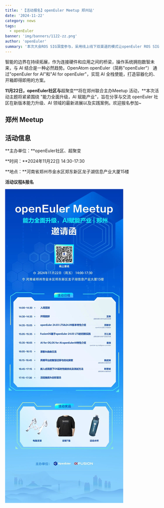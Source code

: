 ```yaml
---
title: '【活动报名】openEuler Meetup 郑州站'
date: '2024-11-22'
category: news
tags:
  - openEuler
banner: 'img/banners/1122-zz.png'
author: 'openEuler'
summary: '本次大会ROS SIG深度参与，采用线上线下双渠道的模式让openEuler ROS SIG的开发者和ROS爱好者们聚在一起。'
---
```



智能的边界在持续拓展，作为连接硬件和应用之间的桥梁，操作系统拥抱数智未来，与
AI 结合是一种必然趋势。OpenAtom openEuler（简称\"openEuler\"）
通过"openEuler for AI"和"AI for openEuler"，实现 AI
全栈使能，打造容器化的、开箱即得即用的方案。

**11月22日，openEuler社区与**超聚变**将在郑州联合主办Meetup
活动，**本次活动主题将紧紧围绕 "能力全面升级，AI
赋能产业"，旨在分享与交流 openEuler 社区在新版本能力升级、AI
领域的最新进展以及实践案例。欢迎报名参加\~

**郑州 Meetup**
----
**活动信息**
-----


**主办单位：**openEuler社区、超聚变

**时间：**2024年11月22日 14:30-17:30

**地点：**河南省郑州市金水区郑东新区龙子湖信息产业大厦15楼

**活动议程&报名**


![IMG\_256](./media/image2.jpeg)